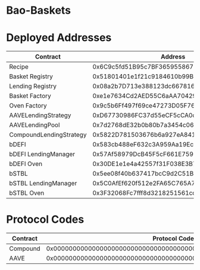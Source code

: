 # Bao-Baskets



# Deployed Addresses

Contract  	  					| Address									|Etherscan 																		|
--------------------------------| ------------------------------------------|-------------------------------------------------------------------------------|
Recipe	  				        | 0x6C9c5fd51B95c7BF365955867268ce2EC25Deb5B|[Link](https://etherscan.io/address/0x6C9c5fd51B95c7BF365955867268ce2EC25Deb5B)|
Basket Registry  				| 0x51801401e1f21c9184610b99B978D050a374566E|[Link](https://etherscan.io/address/0x51801401e1f21c9184610b99B978D050a374566E)|
Lending Registry  				| 0x08a2b7D713e388123dc6678168656659d297d397|[Link](https://etherscan.io/address/0x08a2b7D713e388123dc6678168656659d297d397)|
Basket Factory  				| 0xe1e7634Cd2AED55C6aAA704299E735987f372b70|[Link](https://etherscan.io/address/0xe1e7634Cd2AED55C6aAA704299E735987f372b70)|
Oven Factory  					| 0x9c5b6Ff497f69ce47273D05F76fCba1b8555CD99|[Link](https://etherscan.io/address/0x9c5b6Ff497f69ce47273D05F76fCba1b8555CD99)|
AAVELendingStrategy				| 0xD67730986FC37d55eCF5cCA0d2D854f4FCf5d876|[Link](https://etherscan.io/address/0xD67730986FC37d55eCF5cCA0d2D854f4FCf5d876)|																			|	
AAVELendingPool  				| 0x7d2768dE32b0b80b7a3454c06BdAc94A69DDc7A9|[Link](https://etherscan.io/address/0x7d2768dE32b0b80b7a3454c06BdAc94A69DDc7A9)|
CompoundLendingStrategy  		| 0x5822D781503676b6a927eA841039465193CA213a|[Link](https://etherscan.io/address/0x5822D781503676b6a927eA841039465193CA213a)|
bDEFI							| 0x583cb488eF632c3A959Aa19EcF7991731a2F728e|[Link](https://etherscan.io/address/0x583cb488eF632c3A959Aa19EcF7991731a2F728e)|
bDEFI LendingManager  			| 0x57Af58979DcB45F5cF661E759625E57647c1df5E|[Link](https://etherscan.io/address/0x57Af58979DcB45F5cF661E759625E57647c1df5E)|
bDEFI Oven  					| 0x30DE1e1e4a42557f31F038E3B77672Afd4eAF7DF|[Link](https://etherscan.io/address/0x30DE1e1e4a42557f31F038E3B77672Afd4eAF7DF)|
bSTBL							| 0x5ee08f40b637417bcC9d2C51B62F4820ec9cF5D8|[Link](https://etherscan.io/address/0x5ee08f40b637417bcC9d2C51B62F4820ec9cF5D8)|
bSTBL LendingManager  			| 0x5C0AfEf620f512e2FA65C765A72fa46f9A41C6BD|[Link](https://etherscan.io/address/0x5C0AfEf620f512e2FA65C765A72fa46f9A41C6BD)|
bSTBL Oven  					| 0x3F32068Fc7fff8d3218251561cd77EE2FefCb1A3|[Link](https://etherscan.io/address/0x3F32068Fc7fff8d3218251561cd77EE2FefCb1A3)|

# Protocol Codes

Contract  	  					| Protocol Code									                    |
--------------------------------| ------------------------------------------------------------------|
Compound 						| 0x0000000000000000000000000000000000000000000000000000000000000001|
AAVE  							| 0x0000000000000000000000000000000000000000000000000000000000000002|


